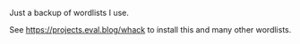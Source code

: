 Just a backup of wordlists I use.

See https://projects.eval.blog/whack to install this and many other wordlists.
